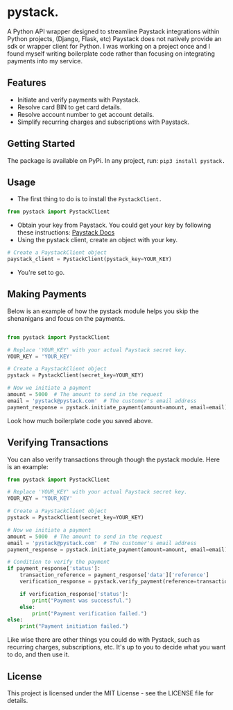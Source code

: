 # pystack.

A Python API wrapper designed to streamline Paystack integrations within Python projects, (Django, Flask, etc) Paystack does not natively provide an sdk or wrapper client for Python. I was working on a project once and I found myself writing boilerplate code rather than focusing on integrating payments into my service.

## Features

- Initiate and verify payments with Paystack.
- Resolve card BIN to get card details.
- Resolve account number to get account details.
- Simplify recurring charges and subscriptions with Paystack.

## Getting Started

The package is available on PyPi. In any project, run: `pip3 install pystack.`

## Usage

- The first thing to do is to install the `PystackClient.`

```python
from pystack import PystackClient
```

- Obtain your key from Paystack. You could get your key by following these instructions: [Paystack Docs](https://paystack.com/)
- Using the pystack client, create an object with your key.

```python
# Create a PaystackClient object
paystack_client = PystackClient(pystack_key=YOUR_KEY)
```

- You're set to go.

## Making Payments

Below is an example of how the pystack module helps you skip the shenanigans and focus on the payments.

```python

from pystack import PystackClient

# Replace 'YOUR_KEY' with your actual Paystack secret key.
YOUR_KEY = 'YOUR_KEY'

# Create a PaystackClient object
pystack = PystackClient(secret_key=YOUR_KEY)

# Now we initiate a payment
amount = 5000  # The amount to send in the request
email = 'pystack@pystack.com'  # The customer's email address
payment_response = pystack.initiate_payment(amount=amount, email=email)
```

Look how much boilerplate code you saved above.

## Verifying Transactions

You can also verify transactions through though the pystack module. Here is an example:

```python
from pystack import PystackClient

# Replace 'YOUR_KEY' with your actual Paystack secret key.
YOUR_KEY = 'YOUR_KEY'

# Create a PaystackClient object
pystack = PystackClient(secret_key=YOUR_KEY)

# Now we initiate a payment
amount = 5000  # The amount to send in the request
email = 'pystack@pystack.com'  # The customer's email address
payment_response = pystack.initiate_payment(amount=amount, email=email)

# Condition to verify the payment
if payment_response['status']:
    transaction_reference = payment_response['data']['reference']
    verification_response = pystack.verify_payment(reference=transaction_reference)

    if verification_response['status']:
        print("Payment was successful.")
    else:
        print("Payment verification failed.")
else:
    print("Payment initiation failed.")
```

Like wise there are other things you could do with Pystack, such as recurring charges, subscriptions, etc. It's up to you to decide what you want to do, and then use it.

## License

This project is licensed under the MIT License - see the LICENSE file for details.
